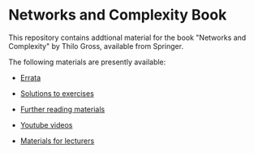 # Networks and Complexity Book

This repository contains addtional material for the book "Networks and Complexity" by Thilo Gross, available from Springer. 

The following materials are presently available:
- [Errata](errata/errata.md)
- [Solutions to exercises](sol/solutions.md)
- [Further reading materials](further/further.md) 
- [Youtube videos](videos.md) 

- [Materials for lecturers](lecturers/lecturers.md) 
